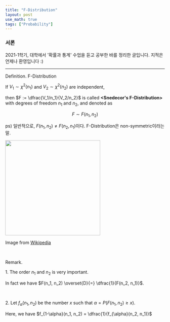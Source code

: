 ```yaml
---
title: "F-Distribution"
layout: post
use_math: true
tags: ["Probability"]
---
```


### 서론
2021-1학기, 대학에서 '확률과 통계' 수업을 듣고 공부한 바를 정리한 글입니다. 지적은 언제나 환영입니다 :)

<hr/>

<span class="statement-title">Definition.</span> F-Distribution<br>

If $V_1 \sim \chi^2(n_1)$ and $V_2 \sim \chi^2(n_2)$ are independent, 

then $F := \dfrac{V_1/n_1}{V_2/n_2}$ is called **\<Snedecor's F-Distribution\>** with degrees of freedom $n_1$ and $n_2$, and denoted as

$$
F \sim F(n_1, n_2)
$$

ps) 일반적으로, $F(n_1, n_2) \ne F(n_2, n_1)$이다. F-Distribution은 non-symmetric이라는 말.


<div class="img-wrapper">
  <img src="https://upload.wikimedia.org/wikipedia/commons/thumb/7/74/F-distribution_pdf.svg/488px-F-distribution_pdf.svg.png" width="300px">
  <p>
  Image from <a href="https://upload.wikimedia.org/wikipedia/commons/thumb/7/74/F-distribution_pdf.svg/488px-F-distribution_pdf.svg.png">Wikipedia</a>
  </p>
</div>

<br/>

<span class="statement-title">Remark.</span><br>

1\. The order $n_1$ and $n_2$ is very important.

In fact we have $F(n_1, n_2) \overset{D}{=} \dfrac{1}{F(n_2, n_1)}$.

<br/>

2\. Let $f_\alpha (n_1, n_2)$ be the number $x$ such that $\alpha = P\left(F(n_1, n_2) \ge x\right)$.

Here, we have $f_{1-\alpha}(n_1, n_2) = \dfrac{1}{f_{\alpha}(n_2, n_1)}$


